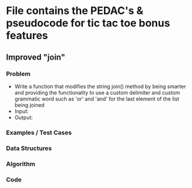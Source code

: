 # File contains the PEDAC's & pseudocode for tic tac toe bonus features

## Improved "join"

### Problem

- Write a function that modifies the string join() method by being smarter and providing the functionality to use a custom delimiter and custom grammatic word such as 'or' and 'and' for the last element of the list being joined
- Input:
- Output:

### Examples / Test Cases

### Data Structures

### Algorithm

### Code